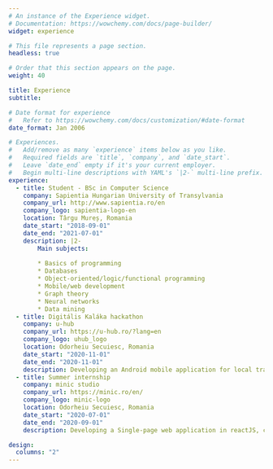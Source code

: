 ```yaml
---
# An instance of the Experience widget.
# Documentation: https://wowchemy.com/docs/page-builder/
widget: experience

# This file represents a page section.
headless: true

# Order that this section appears on the page.
weight: 40

title: Experience
subtitle:

# Date format for experience
#   Refer to https://wowchemy.com/docs/customization/#date-format
date_format: Jan 2006

# Experiences.
#   Add/remove as many `experience` items below as you like.
#   Required fields are `title`, `company`, and `date_start`.
#   Leave `date_end` empty if it's your current employer.
#   Begin multi-line descriptions with YAML's `|2-` multi-line prefix.
experience:
  - title: Student - BSc in Computer Science
    company: Sapientia Hungarian University of Transylvania
    company_url: http://www.sapientia.ro/en
    company_logo: sapientia-logo-en
    location: Târgu Mureș, Romania
    date_start: "2018-09-01"
    date_end: "2021-07-01"
    description: |2-
        Main subjects:
        
        * Basics of programming
        * Databases
        * Object-oriented/logic/functional programming
        * Mobile/web development
        * Graph theory
        * Neural networks
        * Data mining
  - title: Digitális Kaláka hackathon
    company: u-hub
    company_url: https://u-hub.ro/?lang=en
    company_logo: uhub_logo
    location: Odorheiu Secuiesc, Romania
    date_start: "2020-11-01"
    date_end: "2020-11-01"
    description: Developing an Android mobile application for local traders.
  - title: Summer internship
    company: minic studio
    company_url: https://minic.ro/en/
    company_logo: minic-logo
    location: Odorheiu Secuiesc, Romania
    date_start: "2020-07-01"
    date_end: "2020-09-01"
    description: Developing a Single-page web application in reactJS, called PlanAt.

design:
  columns: "2"
---
```

